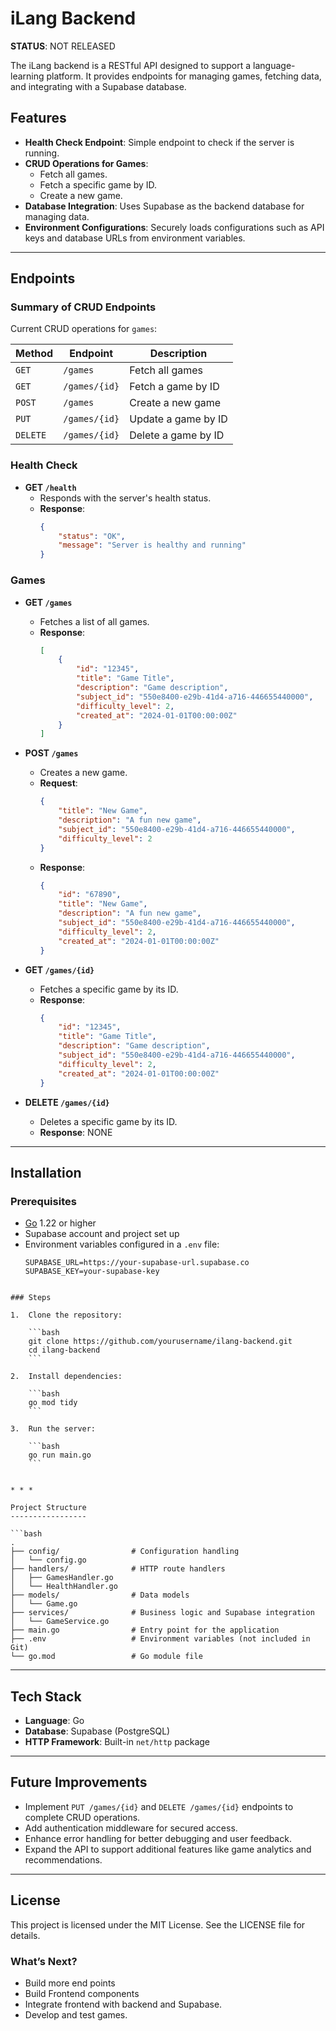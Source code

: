 # iLang Backend
**STATUS**: NOT RELEASED

The iLang backend is a RESTful API designed to support a language-learning platform. It provides endpoints for managing games, fetching data, and integrating with a Supabase database.

## Features

- **Health Check Endpoint**: Simple endpoint to check if the server is running.
- **CRUD Operations for Games**:
  - Fetch all games.
  - Fetch a specific game by ID.
  - Create a new game.
- **Database Integration**: Uses Supabase as the backend database for managing data.
- **Environment Configurations**: Securely loads configurations such as API keys and database URLs from environment variables.

---

## Endpoints

### Summary of CRUD Endpoints
Current CRUD operations for `games`:

| **Method** | **Endpoint**        | **Description**         |
|------------|---------------------|-------------------------|
| `GET`      | `/games`            | Fetch all games         |
| `GET`      | `/games/{id}`       | Fetch a game by ID      |
| `POST`     | `/games`            | Create a new game       |
| `PUT`      | `/games/{id}`       | Update a game by ID     |
| `DELETE`   | `/games/{id}`       | Delete a game by ID     |


### Health Check
- **GET `/health`**
  - Responds with the server's health status.
  - **Response**:
    ```json
    {
        "status": "OK",
        "message": "Server is healthy and running"
    }
    ```

### Games
- **GET `/games`**
  - Fetches a list of all games.
  - **Response**:
    ```json
    [
        {
            "id": "12345",
            "title": "Game Title",
            "description": "Game description",
            "subject_id": "550e8400-e29b-41d4-a716-446655440000",
            "difficulty_level": 2,
            "created_at": "2024-01-01T00:00:00Z"
        }
    ]
    ```

- **POST `/games`**
  - Creates a new game.
  - **Request**:
    ```json
    {
        "title": "New Game",
        "description": "A fun new game",
        "subject_id": "550e8400-e29b-41d4-a716-446655440000",
        "difficulty_level": 2
    }
    ```
  - **Response**:
    ```json
    {
        "id": "67890",
        "title": "New Game",
        "description": "A fun new game",
        "subject_id": "550e8400-e29b-41d4-a716-446655440000",
        "difficulty_level": 2,
        "created_at": "2024-01-01T00:00:00Z"
    }
    ```

- **GET `/games/{id}`**
  - Fetches a specific game by its ID.
  - **Response**:
    ```json
    {
        "id": "12345",
        "title": "Game Title",
        "description": "Game description",
        "subject_id": "550e8400-e29b-41d4-a716-446655440000",
        "difficulty_level": 2,
        "created_at": "2024-01-01T00:00:00Z"
    }
    ```

- **DELETE `/games/{id}`**
  - Deletes a specific game by its ID.
  - **Response**: NONE

---

## Installation

### Prerequisites
- [Go](https://golang.org/) 1.22 or higher
- Supabase account and project set up
- Environment variables configured in a `.env` file:
  ```env
  SUPABASE_URL=https://your-supabase-url.supabase.co
  SUPABASE_KEY=your-supabase-key
```

### Steps

1.  Clone the repository:

    ```bash
    git clone https://github.com/yourusername/ilang-backend.git
    cd ilang-backend
    ```

2.  Install dependencies:

    ```bash
    go mod tidy
    ```

3.  Run the server:

    ```bash
    go run main.go
    ```


* * *

Project Structure
-----------------

```bash
.
├── config/                # Configuration handling
│   └── config.go
├── handlers/              # HTTP route handlers
│   ├── GamesHandler.go
│   └── HealthHandler.go
├── models/                # Data models
│   └── Game.go
├── services/              # Business logic and Supabase integration
│   └── GameService.go
├── main.go                # Entry point for the application
├── .env                   # Environment variables (not included in Git)
└── go.mod                 # Go module file
```

* * *

Tech Stack
----------

*   **Language**: Go
*   **Database**: Supabase (PostgreSQL)
*   **HTTP Framework**: Built-in `net/http` package

* * *

Future Improvements
-------------------

*   Implement `PUT /games/{id}` and `DELETE /games/{id}` endpoints to complete CRUD operations.
*   Add authentication middleware for secured access.
*   Enhance error handling for better debugging and user feedback.
*   Expand the API to support additional features like game analytics and recommendations.

* * *

License
-------

This project is licensed under the MIT License. See the LICENSE file for details.

### **What’s Next?**
- Build more end points
- Build Frontend components
- Integrate frontend with backend and Supabase.
- Develop and test games.